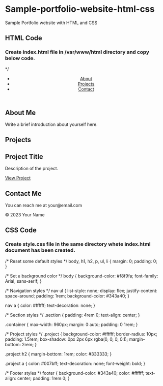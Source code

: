 # Sample-portfolio-website-html-css
Sample Portfolio website with HTML and CSS

## HTML Code
### Create index.html file in /var/www/html directory and copy below code.
*/
<!DOCTYPE html>
<html lang="en">
<head>
    <meta charset="UTF-8">
    <meta name="viewport" content="width=device-width, initial-scale=1.0">
    <title>Your Name - Portfolio</title>
    <link rel="stylesheet" href="style.css">
</head>
<body>
    <header>
        <nav>
            <ul>
                <li><a href="#about">About</a></li>
                <li><a href="#projects">Projects</a></li>
                <li><a href="#contact">Contact</a></li>
            </ul>
        </nav>
    </header>
    <section id="about" class="section">
        <div class="container">
            <h1>About Me</h1>
            <p>Write a brief introduction about yourself here.</p>
        </div>
    </section>
    <section id="projects" class="section">
        <div class="container">
            <h1>Projects</h1>
            <div class="project">
                <h2>Project Title</h2>
                <p>Description of the project.</p>
                <a href="#">View Project</a>
            </div>
            <!-- Repeat the project div for each project you want to showcase -->
        </div>
    </section>
    <section id="contact" class="section">
        <div class="container">
            <h1>Contact Me</h1>
            <p>You can reach me at your@email.com</p>
        </div>
    </section>
    <footer>
        <p>&copy; 2023 Your Name</p>
    </footer>
</body>
</html>


## CSS Code 

### Create style.css file in the same directory whete index.html document has been created.
/* Reset some default styles */
body, h1, h2, p, ul, li {
    margin: 0;
    padding: 0;
}

/* Set a background color */
body {
    background-color: #f8f9fa;
    font-family: Arial, sans-serif;
}

/* Navigation styles */
nav ul {
    list-style: none;
    display: flex;
    justify-content: space-around;
    padding: 1rem;
    background-color: #343a40;
}

nav a {
    color: #ffffff;
    text-decoration: none;
}

/* Section styles */
.section {
    padding: 4rem 0;
    text-align: center;
}

.container {
    max-width: 960px;
    margin: 0 auto;
    padding: 0 1rem;
}

/* Project styles */
.project {
    background-color: #ffffff;
    border-radius: 10px;
    padding: 1.5rem;
    box-shadow: 0px 2px 6px rgba(0, 0, 0, 0.1);
    margin-bottom: 2rem;
}

.project h2 {
    margin-bottom: 1rem;
    color: #333333;
}

.project a {
    color: #007bff;
    text-decoration: none;
    font-weight: bold;
}

/* Footer styles */
footer {
    background-color: #343a40;
    color: #ffffff;
    text-align: center;
    padding: 1rem 0;
}

